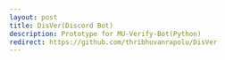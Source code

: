 ```yaml
---
layout: post
title: DisVer(Discord Bot)
description: Prototype for MU-Verify-Bot(Python)
redirect: https://github.com/thribhuvanrapolu/DisVer
---
```


